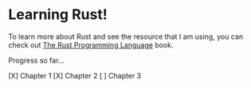 # Learning Rust!

To learn more about Rust and see the resource that I am using, you can check out [The Rust Programming Language](https://doc.rust-lang.org/stable/book/) book.

Progress so far...

[X] Chapter 1
[X] Chapter 2
[ ] Chapter 3
